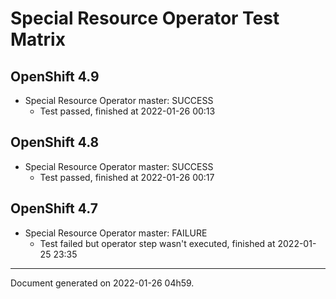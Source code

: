 
Special Resource Operator Test Matrix
=====================================

OpenShift 4.9
-------------



* Special Resource Operator master: SUCCESS
  - Test passed, finished at 2022-01-26 00:13

OpenShift 4.8
-------------



* Special Resource Operator master: SUCCESS
  - Test passed, finished at 2022-01-26 00:17

OpenShift 4.7
-------------



* Special Resource Operator master: FAILURE
  - Test failed but operator step wasn't executed, finished at 2022-01-25 23:35

---
Document generated on 2022-01-26 04h59.
